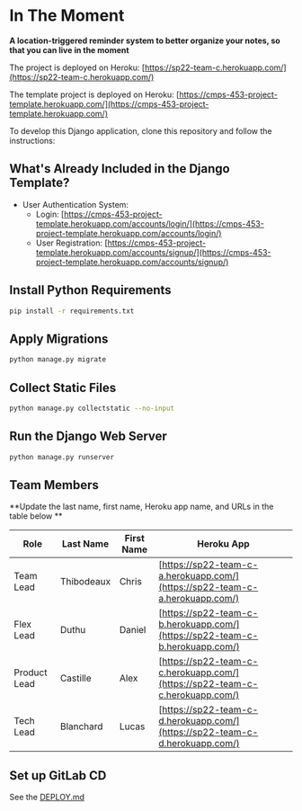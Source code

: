# In The Moment

**A location-triggered reminder system to better organize your notes, so that you can live in the moment**

The project is deployed on Heroku: [https://sp22-team-c.herokuapp.com/](https://sp22-team-c.herokuapp.com/)

The template project is deployed on Heroku: [https://cmps-453-project-template.herokuapp.com/](https://cmps-453-project-template.herokuapp.com/)

To develop this Django application, clone this repository and follow the instructions:

## What's Already Included in the Django Template?
* User Authentication System:
    * Login: [https://cmps-453-project-template.herokuapp.com/accounts/login/](https://cmps-453-project-template.herokuapp.com/accounts/login/)
    * User Registration: [https://cmps-453-project-template.herokuapp.com/accounts/signup/](https://cmps-453-project-template.herokuapp.com/accounts/signup/)

## Install Python Requirements

```bash
pip install -r requirements.txt
```

## Apply Migrations

```bash
python manage.py migrate
```

## Collect Static Files

```bash
python manage.py collectstatic --no-input
```

## Run the Django Web Server

```bash
python manage.py runserver
```

## Team Members
**Update the last name, first name, Heroku app name, and URLs in the table below **

| Role | Last Name | First Name | Heroku App |
| ---- | --------- |  --------- | -----------|
| Team Lead | Thibodeaux | Chris  | [https://sp22-team-c-a.herokuapp.com/](https://sp22-team-c-a.herokuapp.com/) |
| Flex Lead | Duthu | Daniel  | [https://sp22-team-c-b.herokuapp.com/](https://sp22-team-c-b.herokuapp.com/) |
| Product Lead | Castille | Alex  | [https://sp22-team-c-c.herokuapp.com/](https://sp22-team-c-c.herokuapp.com/) |
| Tech Lead | Blanchard | Lucas  | [https://sp22-team-c-d.herokuapp.com/](https://sp22-team-c-d.herokuapp.com/) |

## Set up GitLab CD
See the [DEPLOY.md](DEPLOY.md)
